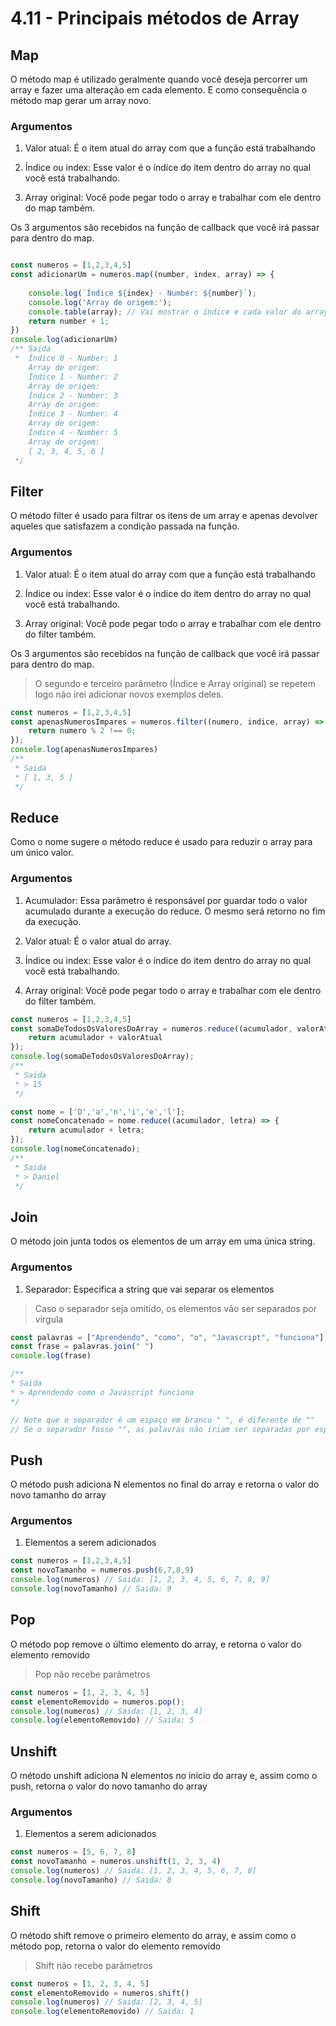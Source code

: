 # 4.11 - Principais métodos de Array

## Map

O método map é utilizado geralmente quando você deseja percorrer um array e fazer uma alteração em cada elemento. E como consequência o método map gerar um array novo.
### Argumentos

1. Valor atual: É o item atual do array com que a função está trabalhando

2. Índice ou index: Esse valor é o índice do item dentro do array no qual você está trabalhando.

3. Array original: Você pode pegar todo o array e trabalhar com ele dentro do map também. 

Os 3 argumentos são recebidos na função de callback que você irá passar para dentro do map.

```javascript

const numeros = [1,2,3,4,5]
const adicionarUm = numeros.map((number, index, array) => {
    
    console.log(`Índice ${index} - Number: ${number}`);
    console.log('Array de origem:');
    console.table(array); // Vai mostrar o índice e cada valor do array no índice em questão
    return number + 1;
})
console.log(adicionarUm) 
/** Saida
 *  Índice 0 - Number: 1
    Array de origem:
    Índice 1 - Number: 2
    Array de origem:
    Índice 2 - Number: 3
    Array de origem:
    Índice 3 - Number: 4
    Array de origem:
    Índice 4 - Number: 5
    Array de origem:
    [ 2, 3, 4, 5, 6 ]
 */
```
## Filter

O método filter é usado para filtrar os itens de um array e apenas devolver aqueles que satisfazem a condição passada na função.

### Argumentos

1. Valor atual: É o item atual do array com que a função está trabalhando

2. Índice ou index: Esse valor é o índice do item dentro do array no qual você está trabalhando.

3. Array original: Você pode pegar todo o array e trabalhar com ele dentro do filter também. 

Os 3 argumentos são recebidos na função de callback que você irá passar para dentro do map.

> O segundo e terceiro parâmetro (Índice e Array original) se repetem logo não irei adicionar novos exemplos deles.

```javascript
const numeros = [1,2,3,4,5]
const apenasNumerosImpares = numeros.filter((numero, indice, array) => {
    return numero % 2 !== 0;
});
console.log(apenasNumerosImpares)
/**
 * Saida 
 * [ 1, 3, 5 ]
 */
```

## Reduce

Como o nome sugere o método reduce é usado para reduzir o array para um único valor.

### Argumentos

1. Acumulador: Essa parâmetro é responsável por guardar todo o valor acumulado durante a execução do reduce. O mesmo será retorno no fim da execução.

2. Valor atual: É o valor atual do array.

4. Índice ou index: Esse valor é o índice do item dentro do array no qual você está trabalhando.

5. Array original: Você pode pegar todo o array e trabalhar com ele dentro do filter também. 

```javascript
const numeros = [1,2,3,4,5]
const somaDeTodosOsValoresDoArray = numeros.reduce((acumulador, valorAtual) => {
    return acumulador + valorAtual
});
console.log(somaDeTodosOsValoresDoArray);
/**
 * Saida 
 * > 15
 */

const nome = ['D','a','n','i','e','l'];
const nomeConcatenado = nome.reduce((acumulador, letra) => {
    return acumulador + letra;
});
console.log(nomeConcatenado);
/**
 * Saida 
 * > Daniel
 */
```
## Join

O método join junta todos os elementos de um array em uma única string.

### Argumentos

1. Separador: Especifica a string que vai separar os elementos

> Caso o separador seja omitido, os elementos vão ser separados por virgula

```javascript
const palavras = ["Aprendendo", "como", "o", "Javascript", "funciona"]
const frase = palavras.join(" ")
console.log(frase)

/**
* Saida
* > Aprendendo como o Javascript funciona
*/

// Note que o separador é um espaço em branco " ", é diferente de ""
// Se o separador fosse "", as palavras não iriam ser separadas por espaço
```

## Push

O método push adiciona N elementos no final do array e retorna o valor do novo tamanho do array 

### Argumentos

1. Elementos a serem adicionados

```javascript
const numeros = [1,2,3,4,5]
const novoTamanho = numeros.push(6,7,8,9)
console.log(numeros) // Saida: [1, 2, 3, 4, 5, 6, 7, 8, 9]
console.log(novoTamanho) // Saida: 9
```

## Pop

O método pop remove o último elemento do array, e retorna o valor do elemento removido
> Pop não recebe parãmetros

```javascript
const numeros = [1, 2, 3, 4, 5]
const elementoRemovido = numeros.pop();
console.log(numeros) // Saida: [1, 2, 3, 4]
console.log(elementoRemovido) // Saida: 5
```

## Unshift
O método unshift adiciona N elementos no inicio do array e, assim como o push, retorna o valor do novo tamanho do array 

### Argumentos

1. Elementos a serem adicionados

``` javascript
const numeros = [5, 6, 7, 8]
const novoTamanho = numeros.unshift(1, 2, 3, 4)
console.log(numeros) // Saida: [1, 2, 3, 4, 5, 6, 7, 8]
console.log(novoTamanho) // Saida: 8
```

## Shift

O método shift remove o primeiro elemento do array, e assim como o método pop, retorna o valor do elemento removido
> Shift não recebe parãmetros

```javascript
const numeros = [1, 2, 3, 4, 5]
const elementoRemovido = numeros.shift()
console.log(numeros) // Saida: [2, 3, 4, 5]
console.log(elementoRemovido) // Saida: 1
```
